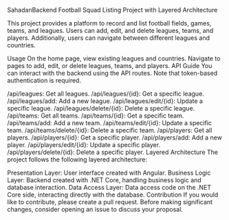 
SahadanBackend
Football Squad Listing Project with Layered Architecture

This project provides a platform to record and list football fields, games, teams, and leagues. Users can add, edit, and delete leagues, teams, and players. Additionally, users can navigate between different leagues and countries.

Usage
On the home page, view existing leagues and countries.
Navigate to pages to add, edit, or delete leagues, teams, and players.
API Guide
You can interact with the backend using the API routes. Note that token-based authentication is required.

/api/leagues: Get all leagues.
/api/leagues/{id}: Get a specific league.
/api/leagues/add: Add a new league.
/api/leagues/edit/{id}: Update a specific league.
/api/leagues/delete/{id}: Delete a specific league.
/api/teams: Get all teams.
/api/teams/{id}: Get a specific team.
/api/teams/add: Add a new team.
/api/teams/edit/{id}: Update a specific team.
/api/teams/delete/{id}: Delete a specific team.
/api/players: Get all players.
/api/players/{id}: Get a specific player.
/api/players/add: Add a new player.
/api/players/edit/{id}: Update a specific player.
/api/players/delete/{id}: Delete a specific player.
Layered Architecture
The project follows the following layered architecture:

Presentation Layer: User interface created with Angular.
Business Logic Layer: Backend created with .NET Core, handling business logic and database interaction.
Data Access Layer: Data access code on the .NET Core side, interacting directly with the database.
Contribution
If you would like to contribute, please create a pull request. Before making significant changes, consider opening an issue to discuss your proposal.
